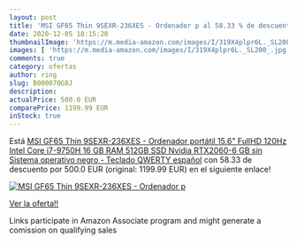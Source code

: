 ```yaml
---
layout: post
title: 'MSI GF65 Thin 9SEXR-236XES - Ordenador p al 58.33 % de descuento'
date: 2020-12-05 18:15:28
thumbnailImage: 'https://m.media-amazon.com/images/I/319X4plpr6L._SL200_.jpg'
images: [ 'https://m.media-amazon.com/images/I/319X4plpr6L._SL200_.jpg' ]
comments: true
category: ofertas
author: ring
slug: B000070G8J
description:
actualPrice: 500.0 EUR
comparePrice: 1199.99 EUR
inStock: true
---
```


Está [MSI GF65 Thin 9SEXR-236XES - Ordenador portátil 15.6" FullHD 120Hz  Intel Core i7-9750H  16 GB RAM  512GB SSD  Nvidia RTX2060-6 GB  sin Sistema operativo  negro - Teclado QWERTY español](https://www.amazon.es/dp/B000070G8J/?tag=tolees-21) con 58.33 de descuento por 500.0 EUR (original: 1199.99 EUR) en el siguiente enlace!

[![MSI GF65 Thin 9SEXR-236XES - Ordenador p](https://m.media-amazon.com/images/I/319X4plpr6L._SL200_.jpg)](https://www.amazon.es/dp/B000070G8J/?tag=tolees-21)

[Ver la oferta!!](https://www.amazon.es/dp/B000070G8J/?tag=tolees-21)

Links participate in Amazon Associate program and might generate a comission on qualifying sales


